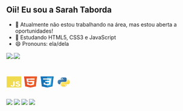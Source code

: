 ## Oii! Eu sou a Sarah Taborda

- 🔭 Atualmente não estou trabalhando na área, mas estou aberta a oportunidades!
- 🌱 Estudando HTML5, CSS3 e JavaScript
- 😄 Pronouns: ela/dela

<div>
  <a href="https://github.com/SarahTaborda/github-readme-stats">
    <img height=180em align="center" src="https://github-readme-stats.vercel.app/api?username=SarahTaborda&theme=dark" />
  </a>
  <a href="https://github.com/SarahTaborda/convoychat">
    <img height=130em align="center" src="https://github-readme-stats.vercel.app/api/top-langs?username=SarahTaborda&layout=compact&langs_count=8&card_width=420&theme=dark" />
  </a>
</div>

  ##
<!--Devicon para pegar as imagens das linguagens-->
<div style="display: inline_block"><br>
  <img align="center" alt="Sarah-Js" height="30" width="40" src="https://raw.githubusercontent.com/devicons/devicon/master/icons/javascript/javascript-plain.svg">
  <img align="center" alt="Sarah-HTML" height="30" width="40" src="https://raw.githubusercontent.com/devicons/devicon/master/icons/html5/html5-original.svg">
  <img align="center" alt="Sarah-CSS" height="30" width="40" src="https://raw.githubusercontent.com/devicons/devicon/master/icons/css3/css3-original.svg">
  <img align="center" alt="Sarah-Python" height="30" width="40" src="https://raw.githubusercontent.com/devicons/devicon/master/icons/python/python-original.svg">
</div>

  ##
<!--para pegar as imagens https://dev.to/envoy_/150-badges-for-github-pnk das redes sociais-->
  <div>
    <a href="https://www.instagram.com/sarah.taborda/" target="_blank"><img src="https://img.shields.io/badge/-Instagram-%23E4405F?style=for-the-badge&logo=instagram&logoColor=white" target="_blank"></a>
    <a href="https://discord.gg/qQkQmTAy" target="_blank"><img src="https://img.shields.io/badge/Discord-7289DA?style=for-the-badge&logo=discord&logoColor=white" target="_blank"></a> 
    <a href = "sarahtaborda229@gmail.com"><img src="https://img.shields.io/badge/-Gmail-%23333?style=for-the-badge&logo=gmail&logoColor=white" target="_blank"></a>
    <a href="https://www.linkedin.com/in/sarah-taborda-018516210/" target="_blank"><img src="https://img.shields.io/badge/LinkedIn-0077B5?style=for-the-badge&logo=linkedin&logoColor=white" target="_blank"></a> 
  </div>
